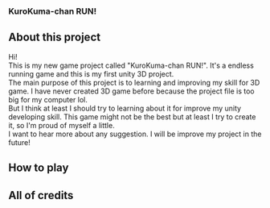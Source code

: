 ### KuroKuma-chan RUN!
## About this project
Hi!  
This is my new game project called "KuroKuma-chan RUN!". It's a endless running game and this is my first unity 3D project.  
The main purpose of this project is to learning and improving my skill for 3D game. I have never created 3D game before because the project file is too big for my computer lol.  
But I think at least I should try to learning about it for improve my unity developing skill. This game might not be the best but at least I try to create it, so I'm proud of myself a little.  
I want to hear more about any suggestion. I will be improve my project in the future!
## How to play
## All of credits
